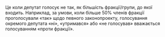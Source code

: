 Це коли депутат голосує не так, як більшість фракції/групи, до якої входить. Наприклад, за умови, коли 
більше 50% членів фракції  проголосували «так» щодо певного законопроекту, голосування окремого депутата «ні», 
«утримався» або «не голосував» вважається голосуванням «проти фракції».
